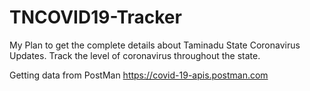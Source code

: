 # TNCOVID19-Tracker
My Plan to get the complete details about Taminadu State Coronavirus Updates.
Track the level of coronavirus throughout the state.

Getting data from PostMan
https://covid-19-apis.postman.com

